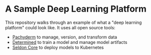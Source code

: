 # A Sample Deep Learning Platform

This repository walks through an example of what a "deep learning platform" could look like.  It uses
all open source tools:
- [Pachyderm](https://www.pachyderm.com/) to manage, version, and transform data
- [Determined](https://www.determined.ai) to train a model and manage model artifacts
- [Seldon Core](http://seldon.io/) to deploy models to Kubernetes

